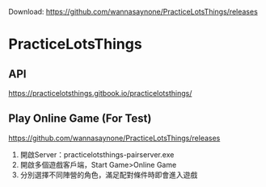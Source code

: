 Download: https://github.com/wannasaynone/PracticeLotsThings/releases

# PracticeLotsThings
## API
https://practicelotsthings.gitbook.io/practicelotsthings/
## Play Online Game (For Test)
https://github.com/wannasaynone/PracticeLotsThings/releases
1. 開啟Server：practicelotsthings-pairserver.exe
2. 開啟多個遊戲客戶端，Start Game>Online Game
3. 分別選擇不同陣營的角色，滿足配對條件時即會進入遊戲
